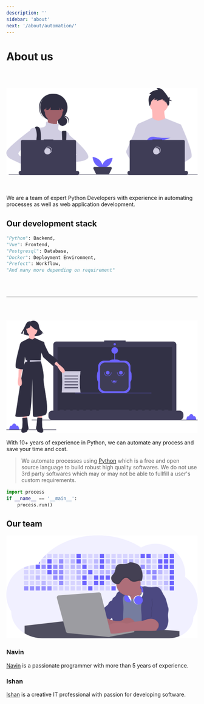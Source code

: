 ```yaml
---
description: ''
sidebar: 'about'
next: '/about/automation/'
---
```


# About us

</br>
</br>

![About](../../src/assets/about_hero.svg)

</br>
</br>
We are a team of expert Python Developers with experience in automating processes as well as web application development.



## Our development stack

```python
"Python": Backend,
"Vue": Frontend,
"Postgresql": Database,
"Docker": Deployment Environment,
"Prefect": Workflow,
"And many more depending on requirement"
```

</br>
</br>

---

</br>
</br>

![Automation](../../src/assets/automation.svg)


With 10+ years of experience in Python, we can automate any process and save your time and cost.

> We automate processes using [Python](https://www.python.org/) which is a free and open source     language to build robust high quality softwares. We do not use 3rd party softwares which may or may   not be able to fullfill a user's custom requirements.

```python
import process
if __name__ == '__main__':
    process.run()
```

## Our team

![Team](../../src/assets/team.svg)


### Navin

[Navin](https://navinkarkera.github.io/) is a passionate programmer with more than 5 years of experience.

### Ishan
[Ishan](https://imasdekar.gitlab.io/) is a creative IT professional with passion for developing software.
